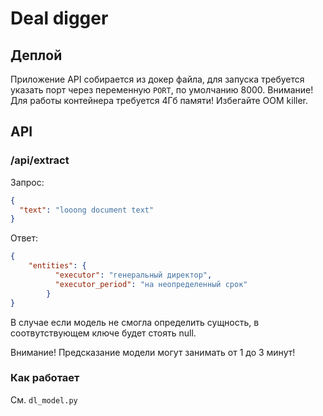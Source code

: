 # Deal digger

## Деплой

Приложение API собирается из докер файла, для запуска требуется указать
порт через переменную `PORT`, по умолчанию 8000. Внимание! Для работы контейнера требуется 4Гб памяти!
 Избегайте OOM killer.

## API

### /api/extract

Запрос:

```json
{
  "text": "looong document text"
}
```

Ответ: 

```json
{
    "entities": {
          "executor": "генеральный директор",
          "executor_period": "на неопределенный срок"
        }
}
```

В случае если модель не смогла определить сущность, в соотвутствующем ключе будет стоять null.


Внимание! Предсказание модели могут занимать от 1 до 3 минут!


### Как работает

См. `dl_model.py`